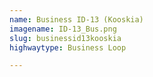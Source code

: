 ```yaml
---
name: Business ID-13 (Kooskia)
imagename: ID-13_Bus.png
slug: businessid13kooskia
highwaytype: Business Loop

---
```

